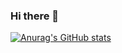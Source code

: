 ### Hi there 👋

[![Anurag's GitHub stats](https://github-readme-stats.vercel.app/api?username=kohei23n&show_icons=true&theme=tokyonight)](https://github.com/kohei23n/github-readme-stats)
